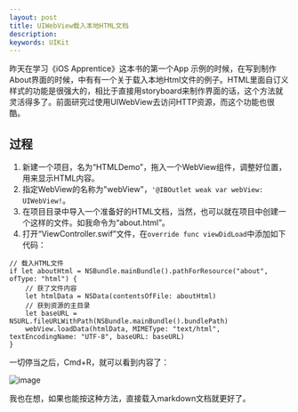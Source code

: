 ```yaml
---
layout: post
title: UIWebView载入本地HTML文档
description:
keywords: UIKit
---
```

昨天在学习《iOS Apprentice》这本书的第一个App 示例的时候，在写到制作About界面的时候，中有有一个关于载入本地Html文件的例子。HTML里面自订义样式的功能是很强大的，相比于直接用storyboard来制作界面的话，这个方法就灵活得多了。前面研究过使用UIWebView去访问HTTP资源，而这个功能也很酷。

## 过程

1. 新建一个项目，名为“HTMLDemo”，拖入一个WebView组件，调整好位置，用来显示HTML内容。
2. 指定WebView的名称为"webView"，`'@IBOutlet weak var webView: UIWebView!`。
3. 在项目目录中导入一个准备好的HTML文档，当然，也可以就在项目中创建一个这样的文件。如我命令为“about.html”。
4. 打开“ViewController.swif”文件，在`override func viewDidLoad`中添加如下代码：

```
// 载入HTML文件
if let aboutHtml = NSBundle.mainBundle().pathForResource("about", ofType: "html") {
    // 获了文件内容
    let htmlData = NSData(contentsOfFile: aboutHtml)
    // 获到资源的主目录
    let baseURL = NSURL.fileURLWithPath(NSBundle.mainBundle().bundlePath)
    webView.loadData(htmlData, MIMEType: "text/html", textEncodingName: "UTF-8", baseURL: baseURL)
}
```

一切停当之后，Cmd+R，就可以看到内容了：

![image](http://ww1.sinaimg.cn/large/603daed6gw1eo9zzuzm45j20c00jiq3e.jpg)        

我也在想，如果也能按这种方法，直接载入markdown文档就更好了。
